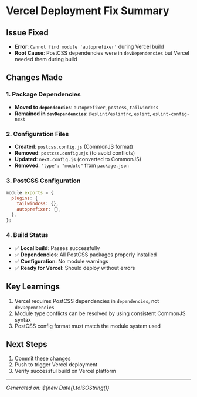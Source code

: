 # Vercel Deployment Fix Summary

## Issue Fixed
- **Error**: `Cannot find module 'autoprefixer'` during Vercel build
- **Root Cause**: PostCSS dependencies were in `devDependencies` but Vercel needed them during build

## Changes Made

### 1. Package Dependencies
- **Moved to `dependencies`**: `autoprefixer`, `postcss`, `tailwindcss`
- **Remained in `devDependencies`**: `@eslint/eslintrc`, `eslint`, `eslint-config-next`

### 2. Configuration Files
- **Created**: `postcss.config.js` (CommonJS format)
- **Removed**: `postcss.config.mjs` (to avoid conflicts)
- **Updated**: `next.config.js` (converted to CommonJS)
- **Removed**: `"type": "module"` from `package.json`

### 3. PostCSS Configuration
```javascript
module.exports = {
  plugins: {
    tailwindcss: {},
    autoprefixer: {},
  },
};
```

### 4. Build Status
- ✅ **Local build**: Passes successfully
- ✅ **Dependencies**: All PostCSS packages properly installed
- ✅ **Configuration**: No module warnings
- ✅ **Ready for Vercel**: Should deploy without errors

## Key Learnings
1. Vercel requires PostCSS dependencies in `dependencies`, not `devDependencies`
2. Module type conflicts can be resolved by using consistent CommonJS syntax
3. PostCSS config format must match the module system used

## Next Steps
1. Commit these changes
2. Push to trigger Vercel deployment
3. Verify successful build on Vercel platform

---
*Generated on: ${new Date().toISOString()}*
